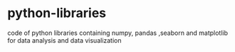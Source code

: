 # python-libraries
code of python libraries containing numpy, pandas ,seaborn and matplotlib for data analysis and data visualization
